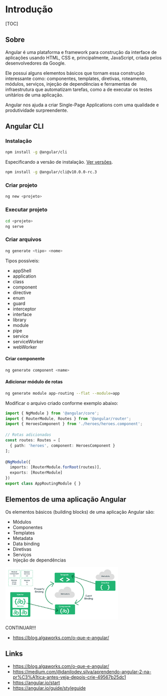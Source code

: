 # Introdução

[TOC]

## Sobre

Angular é uma plataforma e framework para construção da interface de aplicações usando HTML, CSS e, principalmente, JavaScript, criada pelos desenvolvedores da Google.

Ele possui alguns elementos básicos que tornam essa construção interessante como: componentes, templates, diretivas, roteamento, módulos, serviços, injeção de dependências e ferramentas de infraestrutura que automatizam tarefas, como a de executar os testes unitários de uma aplicação.

Angular nos ajuda a criar Single-Page Applications com uma qualidade e produtividade surpreendente.

## Angular CLI

### Instalação

```bash
npm install -g @angular/cli
```

Especificando a versão de instalação. [Ver versões](https://github.com/angular/angular-cli/releases).

```bash
npm install -g @angular/cli@v10.0.0-rc.3
```

### Criar projeto

```bash
ng new <projeto>
```

### Executar projeto

```bash
cd <projeto>
ng serve
```

### Criar arquivos

```bash
ng generate <tipo> <nome>
```

Tipos possíveis:

- appShell
- application
- class
- component
- directive
- enum
- guard
- interceptor
- interface
- library
- module
- pipe
- service
- serviceWorker
- webWorker

#### Criar componente

```bash
ng generate component <name>
```

#### Adicionar módulo de rotas

```bash
ng generate module app-routing --flat --module=app
```

Modificar o arquivo criado conforme exemplo abaixo:

```ts
import { NgModule } from '@angular/core';
import { RouterModule, Routes } from '@angular/router';
import { HeroesComponent } from './heroes/heroes.component';

// Rotas adicionadas
const routes: Routes = [
  { path: 'heroes', component: HeroesComponent }
];

@NgModule({
  imports: [RouterModule.forRoot(routes)],
  exports: [RouterModule]
})
export class AppRoutingModule { }
```

## Elementos de uma aplicação Angular

Os elementos básicos (building blocks) de uma aplicação Angular são:

- Módulos
- Componentes
- Templates
- Metadata
- Data binding
- Diretivas
- Serviços
- Injeção de dependências

<div class='imagem' markdown='1' style="width: 70%">

![exemplo_sem_dip](_introducao/esquema-elementos-angular.png)

</div>

CONTINUAR!!!

- <https://blog.algaworks.com/o-que-e-angular/>

## Links

- <https://blog.algaworks.com/o-que-e-angular/>
- <https://medium.com/@danilodev.silva/aprendendo-angular-2-na-pr%C3%A1tica-antes-veja-depois-crie-49567b25dc1>
- <https://angular.io/start>
- <https://angular.io/guide/styleguide>
